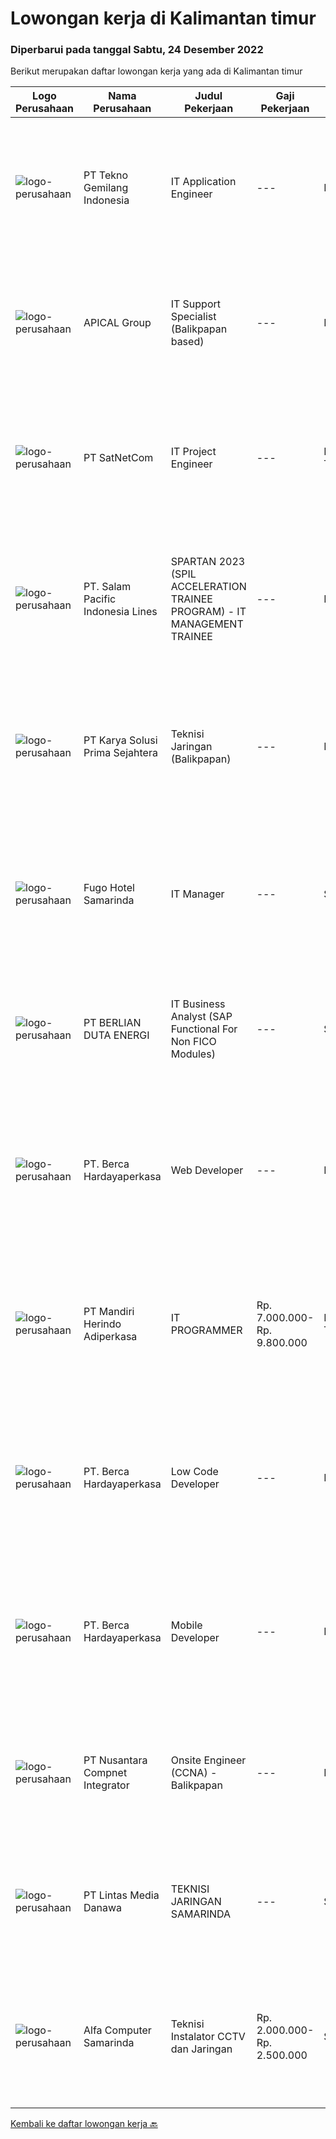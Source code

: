 
  # Lowongan kerja di Kalimantan timur

  ### Diperbarui pada tanggal Sabtu, 24 Desember 2022

  Berikut merupakan daftar lowongan kerja yang ada di Kalimantan timur

  |Logo Perusahaan | Nama Perusahaan | Judul Pekerjaan | Gaji Pekerjaan | Lokasi | Deskripsi | Tanggal diunggah | Pranala |
  | -------------- | --------------- | --------------- | --------- | --------- | -------------- | ------- | ----------- |
  |![logo-perusahaan](https://image-service-cdn.seek.com.au/791b692ef1bceca5bae4c4b296253378b6837e7c/ee4dce1061f3f616224767ad58cb2fc751b8d2dc)|PT Tekno Gemilang Indonesia|IT Application Engineer|---|Balikpapan|Responsibilities: Perform system maintenance, create system backups, monitor system performance Evaluate existing systems and provide technical...|Kamis, 22 Desember 2022|https://www.jobstreet.co.id/id/job/it-application-engineer-4142893?token=0~1bf2133b-934a-4b39-af8c-d7547fb29a0a&sectionRank=1&jobId=jobstreet-id-job-4142893|
|![logo-perusahaan](https://image-service-cdn.seek.com.au/e45b1715cde6c7d234352538794fa9c6153a614d/ee4dce1061f3f616224767ad58cb2fc751b8d2dc)|APICAL Group|IT Support Specialist (Balikpapan based)|---|Balikpapan|You are on a journey to join an exciting Company and be part of our success story to improve lives by developing resources sustainably. Here we offer...|Kamis, 22 Desember 2022|https://www.jobstreet.co.id/id/job/it-support-specialist-balikpapan-based-4153044?token=0~1bf2133b-934a-4b39-af8c-d7547fb29a0a&sectionRank=2&jobId=jobstreet-id-job-4153044|
|![logo-perusahaan](https://image-service-cdn.seek.com.au/6108f58b8d52b8e5523830ee4b11d6074377e515/ee4dce1061f3f616224767ad58cb2fc751b8d2dc)|PT SatNetCom|IT Project Engineer|---|Kalimantan Timur|Skills: Good Knowledge about IT System Good Knowledge of wire/wireless computer networking Good Knowledge about Electronic and Electrical System Good...|Selasa, 20 Desember 2022|https://www.jobstreet.co.id/id/job/it-project-engineer-4150094?token=0~1bf2133b-934a-4b39-af8c-d7547fb29a0a&sectionRank=3&jobId=jobstreet-id-job-4150094|
|![logo-perusahaan](https://image-service-cdn.seek.com.au/5540e9b59290cebacfff7858722d5ede593231d9/ee4dce1061f3f616224767ad58cb2fc751b8d2dc)|PT. Salam Pacific Indonesia Lines|SPARTAN 2023 (SPIL ACCELERATION TRAINEE PROGRAM) - IT MANAGEMENT TRAINEE|---|Pontianak|Calling for high achiever fresh graduates to join our trainee program. Enhance yourself by learning in the real world working environment. In this...|Sabtu, 17 Desember 2022|https://www.jobstreet.co.id/id/job/spartan-2023-spil-acceleration-trainee-program-it-management-trainee-4147984?token=0~1bf2133b-934a-4b39-af8c-d7547fb29a0a&sectionRank=4&jobId=jobstreet-id-job-4147984|
|![logo-perusahaan](https://image-service-cdn.seek.com.au/bb0f2c313297f2db3d497466b95d7da85644edc0/ee4dce1061f3f616224767ad58cb2fc751b8d2dc)|PT Karya Solusi Prima Sejahtera|Teknisi Jaringan (Balikpapan)|---|Balikpapan|KUALIFIKASI Pendidikan minimal SMK Teknik Komputer &amp; Jaringan/D3 jurusan Telekomunikasi Memiliki pengalaman sebagai teknisi minimal 1 tahun ...|Jumat, 16 Desember 2022|https://www.jobstreet.co.id/id/job/teknisi-jaringan-balikpapan-4134498?token=0~1bf2133b-934a-4b39-af8c-d7547fb29a0a&sectionRank=5&jobId=jobstreet-id-job-4134498|
|![logo-perusahaan](https://i.ibb.co/sqvTCh9/112815900-stock-vector-no-image-available-icon-flat-vector.webp)|Fugo Hotel Samarinda|IT Manager|---|Samarinda|Job Descriptions Responsible for developing and improving information and technology systems within a company. Responsible for all processes related...|Kamis, 15 Desember 2022|https://www.jobstreet.co.id/id/job/it-manager-4146127?token=0~1bf2133b-934a-4b39-af8c-d7547fb29a0a&sectionRank=6&jobId=jobstreet-id-job-4146127|
|![logo-perusahaan](https://image-service-cdn.seek.com.au/2e9d8eec228a09d6b5a43d3372b652e902042d53/ee4dce1061f3f616224767ad58cb2fc751b8d2dc)|PT BERLIAN DUTA ENERGI|IT Business Analyst (SAP Functional For Non FICO Modules)|---|Samarinda|Job Descriptions : Support non FICO modules. As a facilitator between systems and users, that can design and develop systems to be more effective and...|Jumat, 16 Desember 2022|https://www.jobstreet.co.id/id/job/it-business-analyst-sap-functional-for-non-fico-modules-4147395?token=0~1bf2133b-934a-4b39-af8c-d7547fb29a0a&sectionRank=7&jobId=jobstreet-id-job-4147395|
|![logo-perusahaan](https://image-service-cdn.seek.com.au/6a76252207cfed561e664c874d4631f4aefd8409/ee4dce1061f3f616224767ad58cb2fc751b8d2dc)|PT. Berca Hardayaperkasa|Web Developer|---|Balikpapan|Deskripsi Pekerjaan: Membangun sistem/perangkat lunak sesuai dengan kebutuhan Pengembangan UI/UX lebih lanjut sesuai dengan kebutuhan sistem termasuk...|Jumat, 16 Desember 2022|https://www.jobstreet.co.id/id/job/web-developer-4147504?token=0~1bf2133b-934a-4b39-af8c-d7547fb29a0a&sectionRank=8&jobId=jobstreet-id-job-4147504|
|![logo-perusahaan](https://image-service-cdn.seek.com.au/69a765e5a6c1cdb1e3a00a6b3fe4d8b38b042928/ee4dce1061f3f616224767ad58cb2fc751b8d2dc)|PT Mandiri Herindo Adiperkasa|IT PROGRAMMER|Rp. 7.000.000-Rp. 9.800.000|Kalimantan Timur|Kualifikasi IT PROGRAMMER sbb:• Mempunyai pengalaman min 2th.- PHP (CODEIGNITER /LARAVEL)- DATABASE (MYSQL)- HTML , CSS, JAVASCRIPT- Disukai paham...|Rabu, 14 Desember 2022|https://www.jobstreet.co.id/id/job/it-programmer-4131586?token=0~1bf2133b-934a-4b39-af8c-d7547fb29a0a&sectionRank=9&jobId=jobstreet-id-job-4131586|
|![logo-perusahaan](https://image-service-cdn.seek.com.au/6a76252207cfed561e664c874d4631f4aefd8409/ee4dce1061f3f616224767ad58cb2fc751b8d2dc)|PT. Berca Hardayaperkasa|Low Code Developer|---|Balikpapan|Deskripsi Pekerjaan: Membangun sistem/perangkat lunak sesuai dengan kebutuhan Pengembangan UI/UX lebih lanjut sesuai dengan kebutuhan sistem termasuk...|Jumat, 16 Desember 2022|https://www.jobstreet.co.id/id/job/low-code-developer-4147525?token=0~1bf2133b-934a-4b39-af8c-d7547fb29a0a&sectionRank=10&jobId=jobstreet-id-job-4147525|
|![logo-perusahaan](https://image-service-cdn.seek.com.au/6a76252207cfed561e664c874d4631f4aefd8409/ee4dce1061f3f616224767ad58cb2fc751b8d2dc)|PT. Berca Hardayaperkasa|Mobile Developer|---|Balikpapan|Deskripsi Pekerjaan: Membangun sistem/perangkat lunak sesuai dengan kebutuhan Pengembangan UI/UX lebih lanjut sesuai dengan kebutuhan sistem termasuk...|Jumat, 16 Desember 2022|https://www.jobstreet.co.id/id/job/mobile-developer-4147220?token=0~1bf2133b-934a-4b39-af8c-d7547fb29a0a&sectionRank=11&jobId=jobstreet-id-job-4147220|
|![logo-perusahaan](https://image-service-cdn.seek.com.au/faf1379cb2f8ff5c87162dc20c60c0d2f63dba1c/ee4dce1061f3f616224767ad58cb2fc751b8d2dc)|PT Nusantara Compnet Integrator|Onsite Engineer (CCNA) - Balikpapan|---|Balikpapan|Job Descriptions : Analyze customer needs Provide solutions and give recommendations to the customer according to their needs Preventive and...|Selasa, 13 Desember 2022|https://www.jobstreet.co.id/id/job/onsite-engineer-ccna-balikpapan-4122331?token=0~1bf2133b-934a-4b39-af8c-d7547fb29a0a&sectionRank=12&jobId=jobstreet-id-job-4122331|
|![logo-perusahaan](https://image-service-cdn.seek.com.au/4cc5b4edd8a09fb41741a122f57ee79a81b9a89e/ee4dce1061f3f616224767ad58cb2fc751b8d2dc)|PT Lintas Media Danawa|TEKNISI JARINGAN SAMARINDA|---|Samarinda|Kualifikasi: Usia maksimum saat melamar adalah 28 tahun Lulusan SMK/D3/S1 (TKJ, Teknik elektro, informatika, ilmu computer) dan sejenisnya Minimal...|Selasa, 13 Desember 2022|https://www.jobstreet.co.id/id/job/teknisi-jaringan-samarinda-4123419?token=0~1bf2133b-934a-4b39-af8c-d7547fb29a0a&sectionRank=13&jobId=jobstreet-id-job-4123419|
|![logo-perusahaan](https://i.ibb.co/sqvTCh9/112815900-stock-vector-no-image-available-icon-flat-vector.webp)|Alfa Computer Samarinda|Teknisi Instalator CCTV dan Jaringan|Rp. 2.000.000-Rp. 2.500.000|Samarinda|Kualifikasi : Usia maksimal 35 tahun Tidak sedang kuliah Diutamakan yang mengerti jaringan listrik Dapat bekerjasama dengan team Domisili Samarinda,...|Senin, 12 Desember 2022|https://www.jobstreet.co.id/id/job/teknisi-instalator-cctv-dan-jaringan-4139954?token=0~1bf2133b-934a-4b39-af8c-d7547fb29a0a&sectionRank=14&jobId=jobstreet-id-job-4139954|


  [Kembali ke daftar lowongan kerja 🔙](../README.md#daftar-lowongan-kerja)
  